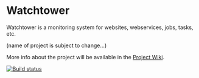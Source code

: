 Watchtower
==========

Watchtower is a monitoring system for websites, webservices, jobs, tasks, etc.

(name of project is subject to change...)

More info about the project will be available in the [Project Wiki](https://github.com/bataviagroep/Watchtower/wiki).

[![Build status](http://img.shields.io/appveyor/ci/bataviagroep/watchtower.svg?style=flat)](https://ci.appveyor.com/project/bataviagroep/watchtower)
